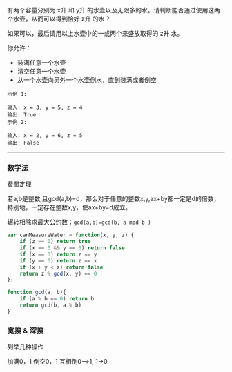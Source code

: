 有两个容量分别为 x升 和 y升 的水壶以及无限多的水。请判断能否通过使用这两个水壶，从而可以得到恰好 z升 的水？

如果可以，最后请用以上水壶中的一或两个来盛放取得的 z升 水。

你允许：

- 装满任意一个水壶
- 清空任意一个水壶
- 从一个水壶向另外一个水壶倒水，直到装满或者倒空

```case
示例 1:

输入: x = 3, y = 5, z = 4
输出: True
示例 2:

输入: x = 2, y = 6, z = 5
输出: False
```

---


### 数学法

裴蜀定理

若a,b是整数,且gcd(a,b)=d，那么对于任意的整数x,y,ax+by都一定是d的倍数，特别地，一定存在整数x,y，使ax+by=d成立。

辗转相除求最大公约数：`gcd(a,b)=gcd(b, a mod b )`


```javascript
var canMeasureWater = function(x, y, z) {
    if (z == 0) return true
    if (x == 0 && y == 0) return false
    if (x == 0) return z == y
    if (y == 0) return z == x
    if (x + y < z) return false
    return z % gcd(x, y) == 0
};

function gcd(a, b){
    if (a % b == 0) return b
    return gcd(b, a % b)
}
```

### 宽搜 & 深搜

列举几种操作

加满0，1
倒空0，1
互相倒0—>1, 1->0
